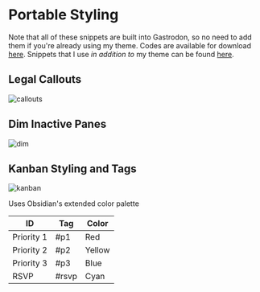 # Portable Styling
Note that all of these snippets are built into Gastrodon, so no need to add them if you're already using my theme.
Codes are available for download [here](/snippets/personal). Snippets that I use _in addition to_ my theme can be found [here](/snippets/favorites).
## Legal Callouts
![callouts](https://github.com/user-attachments/assets/f6bd219f-97bf-4890-b4ac-a28f132e567c)
## Dim Inactive Panes
![dim](https://github.com/user-attachments/assets/7155b275-b40d-4667-8992-e2dfd1ccb00e)

## Kanban Styling and Tags
![kanban](https://github.com/user-attachments/assets/8a1e9184-4e09-40cc-8874-cf6411583dfb)

Uses Obsidian's extended color palette

| ID         | Tag   | Color  |
| ---------- | ----- | ------ |
| Priority 1 | #p1   | Red    |
| Priority 2 | #p2   | Yellow |
| Priority 3 | #p3   | Blue   |
| RSVP       | #rsvp | Cyan   |
